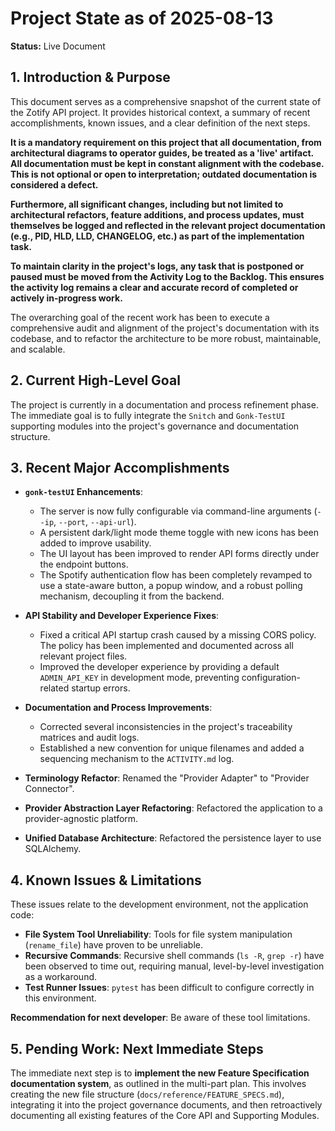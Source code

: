 # Project State as of 2025-08-13

**Status:** Live Document

## 1. Introduction & Purpose

This document serves as a comprehensive snapshot of the current state of the Zotify API project. It provides historical context, a summary of recent accomplishments, known issues, and a clear definition of the next steps.

**It is a mandatory requirement on this project that all documentation, from architectural diagrams to operator guides, be treated as a 'live' artifact. All documentation must be kept in constant alignment with the codebase. This is not optional or open to interpretation; outdated documentation is considered a defect.**

**Furthermore, all significant changes, including but not limited to architectural refactors, feature additions, and process updates, must themselves be logged and reflected in the relevant project documentation (e.g., PID, HLD, LLD, CHANGELOG, etc.) as part of the implementation task.**

**To maintain clarity in the project's logs, any task that is postponed or paused must be moved from the Activity Log to the Backlog. This ensures the activity log remains a clear and accurate record of completed or actively in-progress work.**

The overarching goal of the recent work has been to execute a comprehensive audit and alignment of the project's documentation with its codebase, and to refactor the architecture to be more robust, maintainable, and scalable.

## 2. Current High-Level Goal

The project is currently in a documentation and process refinement phase. The immediate goal is to fully integrate the `Snitch` and `Gonk-TestUI` supporting modules into the project's governance and documentation structure.

## 3. Recent Major Accomplishments

*   **`gonk-testUI` Enhancements**:
    *   The server is now fully configurable via command-line arguments (`--ip`, `--port`, `--api-url`).
    *   A persistent dark/light mode theme toggle with new icons has been added to improve usability.
    *   The UI layout has been improved to render API forms directly under the endpoint buttons.
    *   The Spotify authentication flow has been completely revamped to use a state-aware button, a popup window, and a robust polling mechanism, decoupling it from the backend.

*   **API Stability and Developer Experience Fixes**:
    *   Fixed a critical API startup crash caused by a missing CORS policy. The policy has been implemented and documented across all relevant project files.
    *   Improved the developer experience by providing a default `ADMIN_API_KEY` in development mode, preventing configuration-related startup errors.

*   **Documentation and Process Improvements**:
    *   Corrected several inconsistencies in the project's traceability matrices and audit logs.
    *   Established a new convention for unique filenames and added a sequencing mechanism to the `ACTIVITY.md` log.

*   **Terminology Refactor**: Renamed the "Provider Adapter" to "Provider Connector".
*   **Provider Abstraction Layer Refactoring**: Refactored the application to a provider-agnostic platform.
*   **Unified Database Architecture**: Refactored the persistence layer to use SQLAlchemy.

## 4. Known Issues & Limitations

These issues relate to the development environment, not the application code:

*   **File System Tool Unreliability**: Tools for file system manipulation (`rename_file`) have proven to be unreliable.
*   **Recursive Commands**: Recursive shell commands (`ls -R`, `grep -r`) have been observed to time out, requiring manual, level-by-level investigation as a workaround.
*   **Test Runner Issues**: `pytest` has been difficult to configure correctly in this environment.

**Recommendation for next developer**: Be aware of these tool limitations.

## 5. Pending Work: Next Immediate Steps

The immediate next step is to **implement the new Feature Specification documentation system**, as outlined in the multi-part plan. This involves creating the new file structure (`docs/reference/FEATURE_SPECS.md`), integrating it into the project governance documents, and then retroactively documenting all existing features of the Core API and Supporting Modules.
